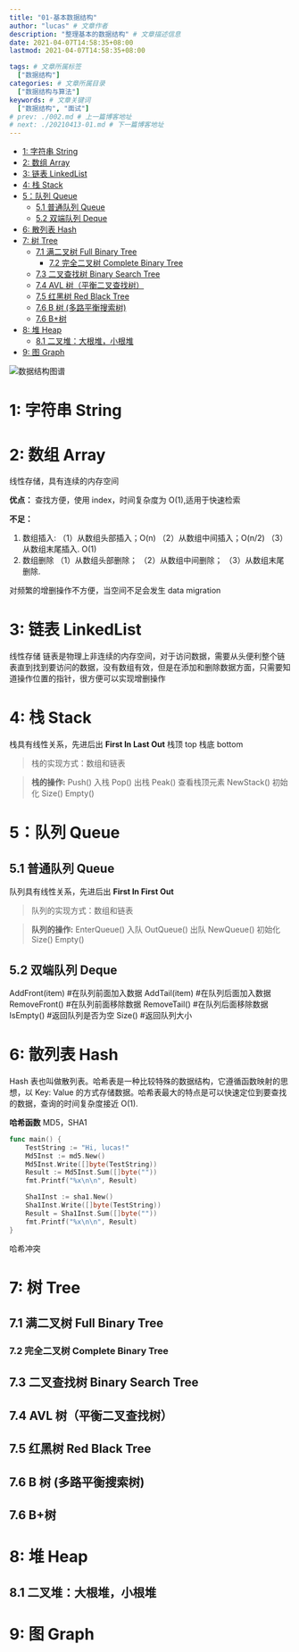 ```yaml
---
title: "01-基本数据结构"
author: "lucas" # 文章作者
description: "整理基本的数据结构" # 文章描述信息
date: 2021-04-07T14:58:35+08:00
lastmod: 2021-04-07T14:58:35+08:00

tags: # 文章所属标签
  ["数据结构"]
categories: # 文章所属目录
  ["数据结构与算法"]
keywords: # 文章关键词
  ["数据结构", "面试"]
# prev: ./002.md # 上一篇博客地址
# next: ./20210413-01.md # 下一篇博客地址
---
```


- [1: 字符串 String](#1-字符串-string)
- [2: 数组 Array](#2-数组-array)
- [3: 链表 LinkedList](#3-链表-linkedlist)
- [4: 栈 Stack](#4-栈-stack)
- [5：队列 Queue](#5队列-queue)
  - [5\.1 普通队列 Queue](#51-普通队列-queue)
  - [5\.2 双端队列 Deque](#52-双端队列-deque)
- [6: 散列表 Hash](#6-散列表-hash)
- [7: 树 Tree](#7-树-tree)
  - [7\.1 满二叉树 Full Binary Tree](#71-满二叉树-full-binary-tree)
    - [7\.2 完全二叉树 Complete Binary Tree](#72-完全二叉树-complete-binary-tree)
  - [7\.3 二叉查找树 Binary Search Tree](#73-二叉查找树-binary-search-tree)
  - [7\.4 AVL 树（平衡二叉查找树）](#74-avl-树平衡二叉查找树)
  - [7\.5 红黑树 Red Black Tree](#75-红黑树-red-black-tree)
  - [7\.6 B 树 (多路平衡搜索树)](#76-b-树-多路平衡搜索树)
  - [7\.6 B\+树](#76-b树)
- [8: 堆 Heap](#8-堆-heap)
  - [8\.1 二叉堆：大根堆，小根堆](#81-二叉堆大根堆小根堆)
- [9: 图 Graph](#9-图-graph)

![数据结构图谱](/images/算法-2.png)

# 1: 字符串 String

# 2: 数组 Array

线性存储，具有连续的内存空间

**优点：** 查找方便，使用 index，时间复杂度为 O(1),适用于快速检索

**不足：**

1. 数组插入:
   （1）从数组头部插入；O(n)
   （2）从数组中间插入；O(n/2)
   （3）从数组末尾插入. O(1)
2. 数组删除
   （1）从数组头部删除；
   （2）从数组中间删除；
   （3）从数组末尾删除.

对频繁的增删操作不方便，当空间不足会发生 data migration

# 3: 链表 LinkedList

线性存储
链表是物理上非连续的内存空间，对于访问数据，需要从头便利整个链表直到找到要访问的数据，没有数组有效，但是在添加和删除数据方面，只需要知道操作位置的指针，很方便可以实现增删操作

# 4: 栈 Stack

栈具有线性关系，先进后出 **First In Last Out**
栈顶 top
栈底 bottom

> 栈的实现方式：数组和链表

> **栈的操作:**
> Push() 入栈
> Pop() 出栈
> Peak() 查看栈顶元素
> NewStack() 初始化
> Size()
> Empty()

# 5：队列 Queue

## 5.1 普通队列 Queue

队列具有线性关系，先进后出 **First In First Out**

> 队列的实现方式：数组和链表

> **队列的操作:**
> EnterQueue() 入队
> OutQueue() 出队
> NewQueue() 初始化
> Size()
> Empty()

## 5.2 双端队列 Deque

AddFront(item) #在队列前面加入数据
AddTail(item) #在队列后面加入数据
RemoveFront() #在队列前面移除数据
RemoveTail() #在队列后面移除数据
IsEmpty() #返回队列是否为空
Size() #返回队列大小

# 6: 散列表 Hash

Hash 表也叫做散列表。哈希表是一种比较特殊的数据结构，它遵循函数映射的思想，以 Key: Value 的方式存储数据。哈希表最大的特点是可以快速定位到要查找的数据，查询的时间复杂度接近 O(1).

**哈希函数**
MD5，SHA1

```go
func main() {
	TestString := "Hi, lucas!"
	Md5Inst := md5.New()
	Md5Inst.Write([]byte(TestString))
	Result := Md5Inst.Sum([]byte(""))
	fmt.Printf("%x\n\n", Result)

	Sha1Inst := sha1.New()
	Sha1Inst.Write([]byte(TestString))
	Result = Sha1Inst.Sum([]byte(""))
	fmt.Printf("%x\n\n", Result)
}
```

哈希冲突

# 7: 树 Tree

## 7.1 满二叉树 Full Binary Tree

### 7.2 完全二叉树 Complete Binary Tree

## 7.3 二叉查找树 Binary Search Tree

## 7.4 AVL 树（平衡二叉查找树）

## 7.5 红黑树 Red Black Tree

## 7.6 B 树 (多路平衡搜索树)

## 7.6 B+树

# 8: 堆 Heap

## 8.1 二叉堆：大根堆，小根堆

# 9: 图 Graph
